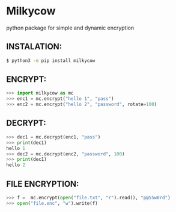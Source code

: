 # Milkycow

python package for simple and dynamic encryption

## INSTALATION:

```sh
$ python3 -m pip install milkycow
```

## ENCRYPT:

```python
>>> import milkycow as mc
>>> enc1 = mc.encrypt("hello 1", "pass")
>>> enc2 = mc.encrypt("hello 2", "password", rotate=100)
```

## DECRYPT:

```python
>>> dec1 = mc.decrypt(enc1, "pass")
>>> print(dec1)
hello 1
>>> dec2 = mc.decrypt(enc2, "password", 100)
>>> print(dec1)
hello 2
```

## FILE ENCRYPTION:

```python
>>> f =  mc.encrypt(open("file.txt", "r").read(), "p@55w0rd")
>>> open("file.enc", "w").write(f)
```
